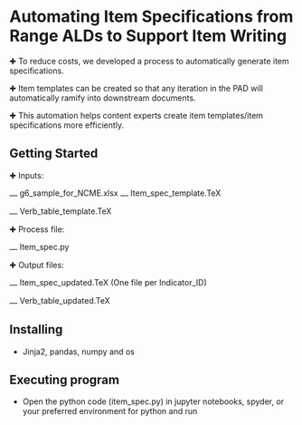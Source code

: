 # Automating Item Specifications from Range ALDs to Support Item Writing

✚ To reduce costs, we developed a process to automatically generate item specifications.

✚ Item templates can be created so that any iteration in the PAD will automatically ramify into downstream documents.

✚ This automation helps content experts create item templates/item specifications more efficiently.

## Getting Started

✚ Inputs:

⎼ g6_sample_for_NCME.xlsx ⎼ Item_spec_template.TeX

⎼ Verb_table_template.TeX

✚ Process file:

⎼ Item_spec.py

✚ Output files:

⎼ Item_spec_updated.TeX (One file per Indicator_ID)

⎼ Verb_table_updated.TeX


## Installing

* Jinja2, pandas, numpy and os


## Executing program

* Open the python code (item_spec.py) in jupyter notebooks, spyder, or your preferred environment for python and run




